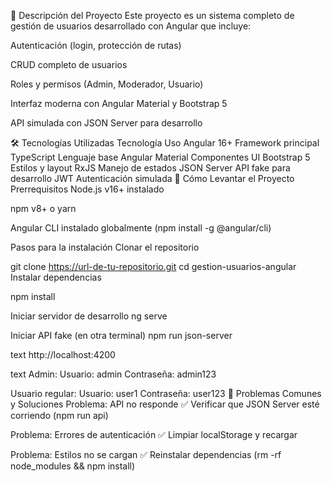🌟 Descripción del Proyecto
Este proyecto es un sistema completo de gestión de usuarios desarrollado con Angular que incluye:

Autenticación (login, protección de rutas)

CRUD completo de usuarios

Roles y permisos (Admin, Moderador, Usuario)

Interfaz moderna con Angular Material y Bootstrap 5

API simulada con JSON Server para desarrollo

🛠 Tecnologías Utilizadas
Tecnología	Uso
Angular 16+	Framework principal
TypeScript	Lenguaje base
Angular Material	Componentes UI
Bootstrap 5	Estilos y layout
RxJS	Manejo de estados
JSON Server	API fake para desarrollo
JWT	Autenticación simulada
🚀 Cómo Levantar el Proyecto
Prerrequisitos
Node.js v16+ instalado

npm v8+ o yarn

Angular CLI instalado globalmente (npm install -g @angular/cli)

Pasos para la instalación
Clonar el repositorio


git clone https://url-de-tu-repositorio.git
cd gestion-usuarios-angular
Instalar dependencias


npm install



Iniciar servidor de desarrollo
ng serve

Iniciar API fake (en otra terminal)
npm run json-server


text
http://localhost:4200


text
Admin:
Usuario: admin
Contraseña: admin123



Usuario regular:
Usuario: user1
Contraseña: user123
🛑 Problemas Comunes y Soluciones
Problema: API no responde
✅ Verificar que JSON Server esté corriendo (npm run api)

Problema: Errores de autenticación
✅ Limpiar localStorage y recargar

Problema: Estilos no se cargan
✅ Reinstalar dependencias (rm -rf node_modules && npm install)